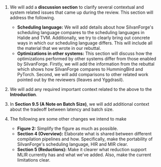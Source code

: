 1. We will add a **discussion section** to clarify several contextual and system related issues that came up during the review. This section will address the following. 

    * **Scheduling language:** We will add details about how SilvanForge's scheduling language compares to the scheduling languages in Halide and TVM. Additionally, we try to clearly bring out concrete ways in which our scheduling language differs. This will include all the material that we wrote in our rebuttal. 
    * **Optimizations in other systems:** This section will discuss how the optimizations performed by other systems differ from those enabled by SilvanForge. Firstly, we will add the information from the rebuttal which shows how SilvanForge compares to HummingBird and PyTorch. Second, we will add comparisons to other related work pointed out by the reviewers (lleaves and Yggdrasil).

2. We will add any required important context related to the above to the **Introduction**.
3. In **Section 9.5 (A Note on Batch Size)**, we will add additional context about the tradeoff between latency and batch size.
4. The following are some other changes we intend to make
    * **Figure 2:** Simplify the figure as much as possible.
    * **Section 4 (Overview):** Elaborate what is shared between different compilation pipelines and how. Specifically, make the portability of SilvanForge's scheduling language, HIR and MIR clear.
    * **⁠Section 5 (Reductions):** Make it clearer what reduction support MLIR currently has and what we've added. Also, make the current limitations clear. 